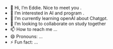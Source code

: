 - 👋 Hi, I’m Eddie. Nice to meet you .
- 👀 I’m interested in AI and program .
- 🌱 I’m currently learning openAI about Chatgpt.
- 💞️ I’m looking to collaborate on study together 
- 📫 How to reach me ...
- 😄 Pronouns: ...
- ⚡ Fun fact: ...

<!---
YEddie311/YEddie311 is a ✨ special ✨ repository because its `README.md` (this file) appears on your GitHub profile.
You can click the Preview link to take a look at your changes.
--->

